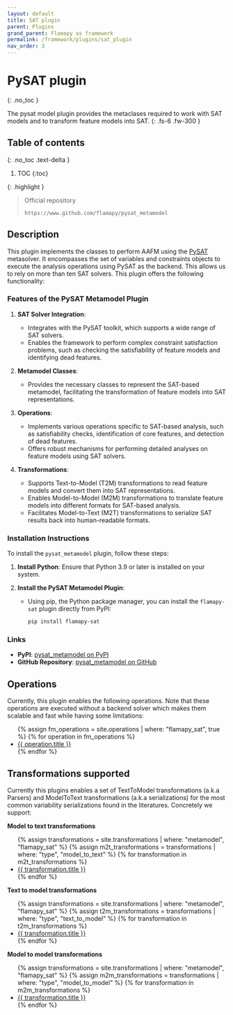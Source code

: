 ```yaml
---
layout: default
title: SAT plugin
parent: Plugins
grand_parent: Flamapy as framework
permalink: /framework/plugins/sat_plugin
nav_order: 3
---
```


# PySAT plugin
{: .no_toc }


The pysat model plugin provides the metaclases required to work with SAT models and to transform feature models into SAT.
{: .fs-6 .fw-300 }

## Table of contents
{: .no_toc .text-delta }

1. TOC
{:toc}

{: .highlight }
> Official repository
>
> ```
> https://www.github.com/flamapy/pysat_metamodel
> ```

## Description

This plugin implements the classes to perform AAFM using the [PySAT](https://pysathq.github.io/) metasolver. It encompasses the set of variables and constraints objects to execute the analysis operations using PySAT as the backend. This allows us to rely on more than ten SAT solvers. This plugin offers the following functionality:

### Features of the PySAT Metamodel Plugin

1. **SAT Solver Integration**:
   - Integrates with the PySAT toolkit, which supports a wide range of SAT solvers.
   - Enables the framework to perform complex constraint satisfaction problems, such as checking the satisfiability of feature models and identifying dead features.

2. **Metamodel Classes**:
   - Provides the necessary classes to represent the SAT-based metamodel, facilitating the transformation of feature models into SAT representations.

3. **Operations**:
   - Implements various operations specific to SAT-based analysis, such as satisfiability checks, identification of core features, and detection of dead features.
   - Offers robust mechanisms for performing detailed analyses on feature models using SAT solvers.

4. **Transformations**:
   - Supports Text-to-Model (T2M) transformations to read feature models and convert them into SAT representations.
   - Enables Model-to-Model (M2M) transformations to translate feature models into different formats for SAT-based analysis.
   - Facilitates Model-to-Text (M2T) transformations to serialize SAT results back into human-readable formats.

### Installation Instructions

To install the `pysat_metamodel` plugin, follow these steps:

1. **Install Python**: Ensure that Python 3.9 or later is installed on your system.

2. **Install the PySAT Metamodel Plugin**:
   - Using pip, the Python package manager, you can install the `flamapy-sat` plugin directly from PyPI:
     ```bash
     pip install flamapy-sat
     ```

### Links

- **PyPI**: [pysat_metamodel on PyPI](https://pypi.org/project/flamapy-sat/)
- **GitHub Repository**: [pysat_metamodel on GitHub](https://github.com/flamapy/pysat_metamodel)



## Operations

Currently, this plugin enables the following operations. Note that these operations are executed without a backend solver which makes them scalable and fast while having some limitations:

<ul>
  {% assign fm_operations = site.operations | where: "flamapy_sat", true %}
  {% for operation in fm_operations %}
    <li><a href="{{ operation.url }}">{{ operation.title }}</a></li>
  {% endfor %}
</ul>


## Transformations supported

Currently this plugins enables a set of TextToModel transformations (a.k.a Parsers) and ModelToText transformations (a.k.a serializations) for the most common variability serializations found in the literatures. Concretely we support:

**Model to text transformations**
<ul>
  {% assign transformations = site.transformations | where: "metamodel", "flamapy_sat" %}
  {% assign m2t_transformations = transformations | where: "type", "model_to_text" %}
  {% for transformation in m2t_transformations %}
    <li><a href="{{ transformation.url }}">{{ transformation.title }}</a></li>
  {% endfor %}
</ul>

**Text to model transformations**
<ul>
  {% assign transformations = site.transformations | where: "metamodel", "flamapy_sat" %}
  {% assign t2m_transformations = transformations | where: "type", "text_to_model" %}
  {% for transformation in t2m_transformations %}
    <li><a href="{{ transformation.url }}">{{ transformation.title }}</a></li>
  {% endfor %}
</ul>

**Model to model transformations**
<ul>
  {% assign transformations = site.transformations | where: "metamodel", "flamapy_sat" %}
  {% assign m2m_transformations = transformations | where: "type", "model_to_model" %}
  {% for transformation in m2m_transformations %}
    <li><a href="{{ transformation.url }}">{{ transformation.title }}</a></li>
  {% endfor %}
</ul>